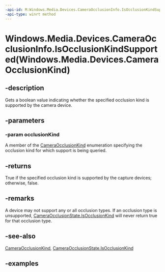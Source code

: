 ```yaml
---
-api-id: M:Windows.Media.Devices.CameraOcclusionInfo.IsOcclusionKindSupported(Windows.Media.Devices.CameraOcclusionKind)
-api-type: winrt method
---
```


# Windows.Media.Devices.CameraOcclusionInfo.IsOcclusionKindSupported(Windows.Media.Devices.CameraOcclusionKind)

<!--
public bool IsOcclusionKindSupported (Windows.Media.Devices.CameraOcclusionKind occlusionKind);
-->


## -description

Gets a boolean value indicating whether the specified occlusion kind is supported by the camera device.

## -parameters

### -param occlusionKind

A member of the [CameraOcclusionKind](cameraocclusionkind.md) enumeration specifying the occlusion kind for which support is being queried.

## -returns

True if the specified occlusion kind is supported by the capture devices; otherwise, false.

## -remarks

A device may not support any or all occlusion types. If an occlusion type is unsupported, [CameraOcclusionState.IsOcclusionKind](cameraocclusionstate_isocclusionkind_495098314.md) will never return true for that occlusion type.

## -see-also

[CameraOcclusionKind](cameraocclusionkind.md), [CameraOcclusionState.IsOcclusionKind](cameraocclusionstate_isocclusionkind_495098314.md)

## -examples


